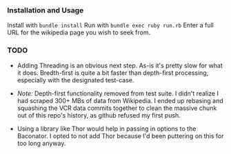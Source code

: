 ### Installation and Usage

Install with `bundle install`
Run with `bundle exec ruby run.rb`
Enter a full URL for the wikipedia page you wish to seek from.

### TODO
- Adding Threading is an obvious next step. As-is it's pretty slow for what
  it does. Bredth-first is quite a bit faster than depth-first
  processing, especially with the designated test-case.
  
- _Note:_ Depth-first functionality removed from test suite. I didn't realize
  I had scraped 300+ MBs of data from Wikipedia. I ended up rebasing and 
  squashing the VCR data commits together to clean the massive chunk out of 
  this repo's history, as github refused my first push.

- Using a library like Thor would help in passing in options to
  the Baconator. I opted to not add Thor because I'd been puttering
  on this for too long anyway.
